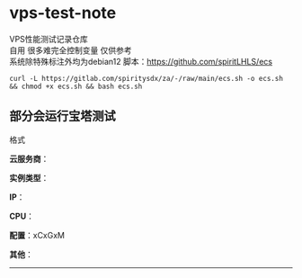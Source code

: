 # vps-test-note
VPS性能测试记录仓库  
自用 很多难完全控制变量 仅供参考  
系统除特殊标注外均为debian12
脚本：https://github.com/spiritLHLS/ecs  
```
curl -L https://gitlab.com/spiritysdx/za/-/raw/main/ecs.sh -o ecs.sh && chmod +x ecs.sh && bash ecs.sh
```  
部分会运行宝塔测试  
---
格式  

**云服务商**：  

**实例类型**：  

**IP**：  

**CPU**：  

**配置**：xCxGxM  

**其他**：

---
